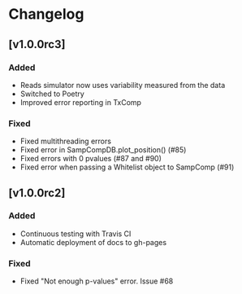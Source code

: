 # Changelog

## [v1.0.0rc3]

### Added
- Reads simulator now uses variability measured from the data
- Switched to Poetry
- Improved error reporting in TxComp

### Fixed
- Fixed multithreading errors
- Fixed error in SampCompDB.plot_position() (#85)
- Fixed errors with 0 pvalues (#87 and #90)
- Fixed error when passing a Whitelist object to SampComp (#91)

## [v1.0.0rc2]

### Added
- Continuous testing with Travis CI
- Automatic deployment of docs to gh-pages

### Fixed
- Fixed "Not enough p-values" error. Issue #68
